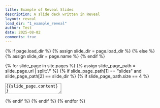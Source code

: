```yaml
---
title: Example of Reveal Slides
description: A slide deck written in Reveal
layout: reveal
load_dir: "1_example_reveal"
author: Test
date: 2025-08-02 
comments: true
---
```


{% if page.load_dir %}
   {% assign slide_dir = page.load_dir %}
{% else %}
   {% assign slide_dir = page.name %}
{% endif %}

{% for slide_page in site.pages %}
{% assign slide_page_path = slide_page.url | split:'/' %}
{% if slide_page_path[1] == "slides" and slide_page_path[2] == slide_dir  %}
{% if slide_page_path.size == 4 %}
<section id={{slide_page_path[3]}} data-markdown>
<textarea data-template>
{{slide_page.content}}
</textarea>
</section>

{% endif %}
{% endif %}
{% endfor %}
